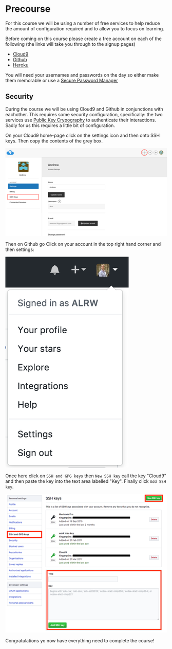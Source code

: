 Precourse
=========

For this course we will be using a number of free services to help reduce the amount of configuration required and to allow you to focus on learning.

Before coming on this course please create a free account on each of the following (the links will take you through to the signup pages)

 - [Cloud9](https://c9.io/signup)
 - [Github](https://github.com/join)
 - [Heroku](https://signup.heroku.com)

You will need your usernames and passwords on the day so either make them memorable or use a [Secure Password Manager](https://www.lastpass.com/)

Security
--------

During the course we will be using Cloud9 and Github in conjunctions with eachother. This requires some security configuration, specifically: the two services use [Public Key Crypography](https://en.wikipedia.org/wiki/Public-key_cryptography) to authenticate their interactions. Sadly for us this requires a little bit of configuration.

On your Cloud9 home-page click on the settings icon and then onto SSH keys. Then copy the contents of the grey box.

![Cloud 9 SSH](./images/cloud9SSH.png)

Then on Github go Click on your account in the top right hand corner and then settings:

![github settings](./images/githubSettings.png)

Once here click on `SSH and GPG keys` then `New SSH key` call the key "Cloud9" and then paste the key into the text area labelled "Key". Finally click `Add SSH key`. 

![github ssh](./images/githubSSH.png)

Congratulations yo now have everything need to complete the course!


